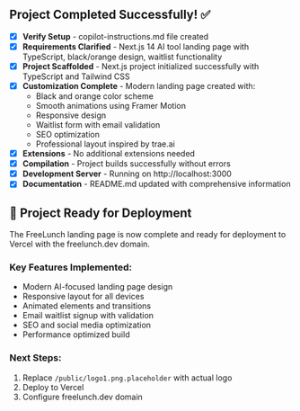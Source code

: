 <!-- FreeLunch Landing Page Project Status -->

## Project Completed Successfully! ✅

- [x] **Verify Setup** - copilot-instructions.md file created
- [x] **Requirements Clarified** - Next.js 14 AI tool landing page with TypeScript, black/orange design, waitlist functionality  
- [x] **Project Scaffolded** - Next.js project initialized successfully with TypeScript and Tailwind CSS
- [x] **Customization Complete** - Modern landing page created with:
  - Black and orange color scheme
  - Smooth animations using Framer Motion
  - Responsive design
  - Waitlist form with email validation
  - SEO optimization
  - Professional layout inspired by trae.ai
- [x] **Extensions** - No additional extensions needed
- [x] **Compilation** - Project builds successfully without errors
- [x] **Development Server** - Running on http://localhost:3000
- [x] **Documentation** - README.md updated with comprehensive information

## 🎉 Project Ready for Deployment

The FreeLunch landing page is now complete and ready for deployment to Vercel with the freelunch.dev domain.

### Key Features Implemented:
- Modern AI-focused landing page design
- Responsive layout for all devices
- Animated elements and transitions
- Email waitlist signup with validation
- SEO and social media optimization
- Performance optimized build

### Next Steps:
1. Replace `/public/logo1.png.placeholder` with actual logo
2. Deploy to Vercel
3. Configure freelunch.dev domain
